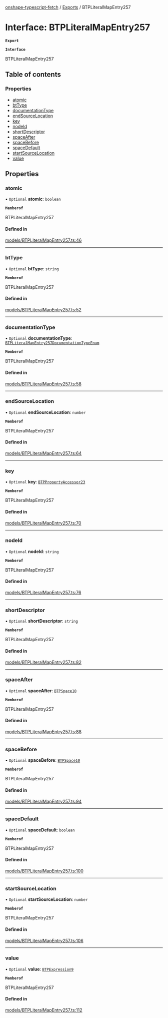 [onshape-typescript-fetch](../README.md) / [Exports](../modules.md) / BTPLiteralMapEntry257

# Interface: BTPLiteralMapEntry257

**`Export`**

**`Interface`**

BTPLiteralMapEntry257

## Table of contents

### Properties

- [atomic](BTPLiteralMapEntry257.md#atomic)
- [btType](BTPLiteralMapEntry257.md#bttype)
- [documentationType](BTPLiteralMapEntry257.md#documentationtype)
- [endSourceLocation](BTPLiteralMapEntry257.md#endsourcelocation)
- [key](BTPLiteralMapEntry257.md#key)
- [nodeId](BTPLiteralMapEntry257.md#nodeid)
- [shortDescriptor](BTPLiteralMapEntry257.md#shortdescriptor)
- [spaceAfter](BTPLiteralMapEntry257.md#spaceafter)
- [spaceBefore](BTPLiteralMapEntry257.md#spacebefore)
- [spaceDefault](BTPLiteralMapEntry257.md#spacedefault)
- [startSourceLocation](BTPLiteralMapEntry257.md#startsourcelocation)
- [value](BTPLiteralMapEntry257.md#value)

## Properties

### atomic

• `Optional` **atomic**: `boolean`

**`Memberof`**

BTPLiteralMapEntry257

#### Defined in

[models/BTPLiteralMapEntry257.ts:46](https://github.com/toebes/onshape-typescript-fetch/blob/3e11ae1/models/BTPLiteralMapEntry257.ts#L46)

___

### btType

• `Optional` **btType**: `string`

**`Memberof`**

BTPLiteralMapEntry257

#### Defined in

[models/BTPLiteralMapEntry257.ts:52](https://github.com/toebes/onshape-typescript-fetch/blob/3e11ae1/models/BTPLiteralMapEntry257.ts#L52)

___

### documentationType

• `Optional` **documentationType**: [`BTPLiteralMapEntry257DocumentationTypeEnum`](../modules.md#btpliteralmapentry257documentationtypeenum-1)

**`Memberof`**

BTPLiteralMapEntry257

#### Defined in

[models/BTPLiteralMapEntry257.ts:58](https://github.com/toebes/onshape-typescript-fetch/blob/3e11ae1/models/BTPLiteralMapEntry257.ts#L58)

___

### endSourceLocation

• `Optional` **endSourceLocation**: `number`

**`Memberof`**

BTPLiteralMapEntry257

#### Defined in

[models/BTPLiteralMapEntry257.ts:64](https://github.com/toebes/onshape-typescript-fetch/blob/3e11ae1/models/BTPLiteralMapEntry257.ts#L64)

___

### key

• `Optional` **key**: [`BTPPropertyAccessor23`](BTPPropertyAccessor23.md)

**`Memberof`**

BTPLiteralMapEntry257

#### Defined in

[models/BTPLiteralMapEntry257.ts:70](https://github.com/toebes/onshape-typescript-fetch/blob/3e11ae1/models/BTPLiteralMapEntry257.ts#L70)

___

### nodeId

• `Optional` **nodeId**: `string`

**`Memberof`**

BTPLiteralMapEntry257

#### Defined in

[models/BTPLiteralMapEntry257.ts:76](https://github.com/toebes/onshape-typescript-fetch/blob/3e11ae1/models/BTPLiteralMapEntry257.ts#L76)

___

### shortDescriptor

• `Optional` **shortDescriptor**: `string`

**`Memberof`**

BTPLiteralMapEntry257

#### Defined in

[models/BTPLiteralMapEntry257.ts:82](https://github.com/toebes/onshape-typescript-fetch/blob/3e11ae1/models/BTPLiteralMapEntry257.ts#L82)

___

### spaceAfter

• `Optional` **spaceAfter**: [`BTPSpace10`](BTPSpace10.md)

**`Memberof`**

BTPLiteralMapEntry257

#### Defined in

[models/BTPLiteralMapEntry257.ts:88](https://github.com/toebes/onshape-typescript-fetch/blob/3e11ae1/models/BTPLiteralMapEntry257.ts#L88)

___

### spaceBefore

• `Optional` **spaceBefore**: [`BTPSpace10`](BTPSpace10.md)

**`Memberof`**

BTPLiteralMapEntry257

#### Defined in

[models/BTPLiteralMapEntry257.ts:94](https://github.com/toebes/onshape-typescript-fetch/blob/3e11ae1/models/BTPLiteralMapEntry257.ts#L94)

___

### spaceDefault

• `Optional` **spaceDefault**: `boolean`

**`Memberof`**

BTPLiteralMapEntry257

#### Defined in

[models/BTPLiteralMapEntry257.ts:100](https://github.com/toebes/onshape-typescript-fetch/blob/3e11ae1/models/BTPLiteralMapEntry257.ts#L100)

___

### startSourceLocation

• `Optional` **startSourceLocation**: `number`

**`Memberof`**

BTPLiteralMapEntry257

#### Defined in

[models/BTPLiteralMapEntry257.ts:106](https://github.com/toebes/onshape-typescript-fetch/blob/3e11ae1/models/BTPLiteralMapEntry257.ts#L106)

___

### value

• `Optional` **value**: [`BTPExpression9`](BTPExpression9.md)

**`Memberof`**

BTPLiteralMapEntry257

#### Defined in

[models/BTPLiteralMapEntry257.ts:112](https://github.com/toebes/onshape-typescript-fetch/blob/3e11ae1/models/BTPLiteralMapEntry257.ts#L112)
